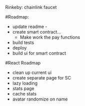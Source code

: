 Rinkeby: chainlink faucet

#Roadmap:

- update readme -
- create smart contract...
  - Make work the pay functions
- build tests
- deploy
- build ui for smart contract

#React Roadmap

- clean up current ui
- create separate page for SC
- lazy loading
- stats page
- cache stats
- avatar randomize on name
